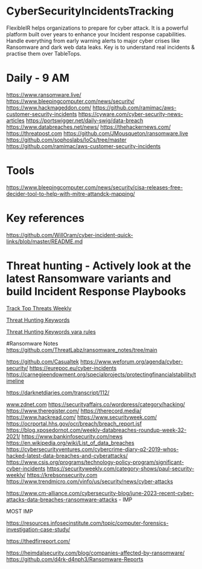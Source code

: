 # CyberSecurityIncidentsTracking
FlexibleIR helps organizations to prepare for cyber attack. It is a powerful platform built over years to enhance your Incident response capabilities. Handle everything from early warning alerts to major cyber crises like Ransomware and dark web data leaks. Key is to understand real incidents &amp; practise them over TableTops. 

# Daily - 9 AM
https://www.ransomware.live/
https://www.bleepingcomputer.com/news/security/
https://www.hackmageddon.com/
https://github.com/ramimac/aws-customer-security-incidents
https://cyware.com/cyber-security-news-articles
https://portswigger.net/daily-swig/data-breach
https://www.databreaches.net/news/
https://thehackernews.com/
https://threatpost.com
https://github.com/JMousqueton/ransomware.live
https://github.com/sophoslabs/IoCs/tree/master
https://github.com/ramimac/aws-customer-security-incidents

# Tools
https://www.bleepingcomputer.com/news/security/cisa-releases-free-decider-tool-to-help-with-mitre-attandck-mapping/

# Key references
https://github.com/WillOram/cyber-incident-quick-links/blob/master/README.md

# Threat hunting - Actively look at the latest Ransomware variants and build Incident Response Playbooks
[Track Top Threats Weekly](https://hackmanac.com/news/hack-tuesday-week-23-29-october-2024)

[Threat Hunting Keywords](https://github.com/mthcht/ThreatHunting-Keywords-yara-rules)

[Threat Hunting Keywords yara rules](https://github.com/mthcht/ThreatHunting-Keywords-yara-rules)

#Ransomware Notes
https://github.com/ThreatLabz/ransomware_notes/tree/main

https://github.com/Casualtek 
https://www.weforum.org/agenda/cyber-security/
https://eurepoc.eu/cyber-incidents
https://carnegieendowment.org/specialprojects/protectingfinancialstability/timeline

https://darknetdiaries.com/transcript/112/

www.zdnet.com
https://securityaffairs.co/wordpress/category/hacking/
https://www.theregister.com/
https://therecord.media/
https://www.hackread.com/
https://www.securityweek.com/
https://ocrportal.hhs.gov/ocr/breach/breach_report.jsf
https://blog.xposedornot.com/weekly-databreaches-roundup-week-32-2021/
https://www.bankinfosecurity.com/news
https://en.wikipedia.org/wiki/List_of_data_breaches
https://cybersecurityventures.com/cybercrime-diary-q2-2019-whos-hacked-latest-data-breaches-and-cyberattacks/
https://www.csis.org/programs/technology-policy-program/significant-cyber-incidents
https://securityweekly.com/category-shows/paul-security-weekly/
https://krebsonsecurity.com
https://www.trendmicro.com/vinfo/us/security/news/cyber-attacks


https://www.cm-alliance.com/cybersecurity-blog/june-2023-recent-cyber-attacks-data-breaches-ransomware-attacks - IMP


MOST IMP


https://resources.infosecinstitute.com/topic/computer-forensics-investigation-case-study/



https://thedfirreport.com/





https://heimdalsecurity.com/blog/companies-affected-by-ransomware/
https://github.com/d4rk-d4nph3/Ransomware-Reports
